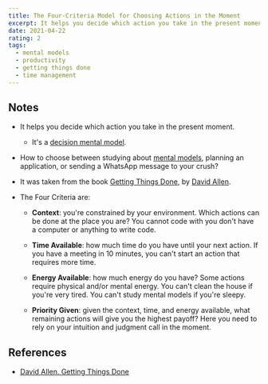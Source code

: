 ```yaml
---
title: The Four-Criteria Model for Choosing Actions in the Moment
excerpt: It helps you decide which action you take in the present moment.
date: 2021-04-22
rating: 2
tags:
  - mental models
  - productivity
  - getting things done
  - time management
---
```


## Notes

- It helps you decide which action you take in the present moment.

  - It's a [decision mental model](/zettel/decision-mental-models).

- How to choose between studying about [mental models](/zettel/mental-models), planning an application, or sending a WhatsApp message to your crush?

- It was taken from the book [Getting Things Done](/books/getting-things-done), by [David Allen](/zettel/david-allen).

- The Four Criteria are:

  - **Context**: you're constrained by your environment. Which actions can be done at the place you are? You cannot code with you don't have a computer or anything to write code.

  - **Time Available**: how much time do you have until your next action. If you have a meeting in 10 minutes, you can't start an action that requires more time.

  - **Energy Available**: how much energy do you have? Some actions require physical and/or mental energy. You can't clean the house if you're very tired. You can't study mental models if you're sleepy.

  - **Priority Given**: given the context, time, and energy available, what remaining actions will give you the highest payoff? Here you need to rely on your intuition and judgment call in the moment.

## References

- [David Allen. Getting Things Done](/books/getting-things-done)
